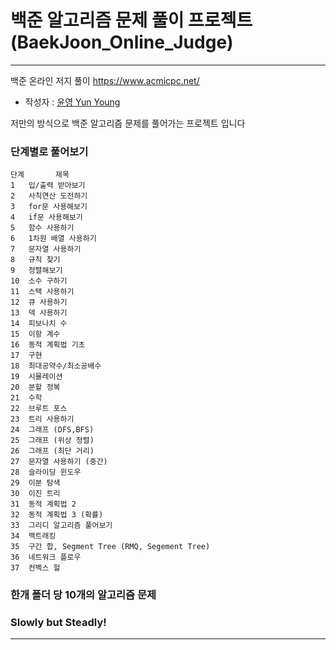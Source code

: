 # 백준 알고리즘 문제 풀이 프로젝트 (BaekJoon_Online_Judge)


- - - 

백준 온라인 저지 풀이 
<https://www.acmicpc.net/>

- 작성자 : [윤영 Yun Young](https://github.com/yunyoung1819)

저만의 방식으로 백준 알고리즘 문제를 풀어가는 프로젝트 입니다 <br>


### 단계별로 풀어보기
```
단계	     제목	    
1	입/출력 받아보기
2	사칙연산 도전하기
3	for문 사용해보기
4	if문 사용해보기
5	함수 사용하기
6	1차원 배열 사용하기
7	문자열 사용하기
8	규칙 찾기
9	정렬해보기
10	소수 구하기
11	스택 사용하기
12	큐 사용하기
13	덱 사용하기
14	피보나치 수
15	이항 계수
16	동적 계획법 기초
17	구현
18	최대공약수/최소공배수
19	시뮬레이션
20	분할 정복
21	수학
22	브루트 포스
23	트리 사용하기
24	그래프 (DFS,BFS)
25	그래프 (위상 정렬)
26	그래프 (최단 거리)
27	문자열 사용하기 (중간)
28	슬라이딩 윈도우
29	이분 탐색
30	이진 트리
31	동적 계획법 2
32	동적 계획법 3 (확률)
33	그리디 알고리즘 풀어보기
34	백트래킹
35	구간 합, Segment Tree (RMQ, Segement Tree)
36	네트워크 플로우
37	컨벡스 헐
```

### 한개 폴더 당 10개의 알고리즘 문제 
### Slowly but Steadly!<br>

- - -
